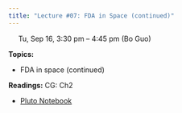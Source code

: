 ```yaml
---
title: "Lecture #07: FDA in Space (continued)"
---
```


&nbsp;&nbsp;&nbsp;&nbsp;&nbsp;Tu, Sep 16, 3:30 pm – 4:45 pm (Bo Guo)

**Topics:**
- FDA in space (continued)

**Readings:** CG: Ch2

- [Pluto Notebook](../pluto_notebooks/Lec7_fda_space_continued.jl)
